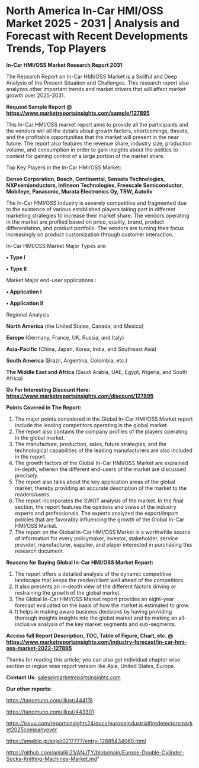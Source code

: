 # North America In-Car HMI/OSS Market 2025 - 2031 | Analysis and Forecast with Recent Developments Trends, Top Players

<strong>In-Car HMI/OSS Market Research Report 2031</strong>

The Research Report on In-Car HMI/OSS Market is a Skillful and Deep Analysis of the Present Situation and Challenges. This research report also analyzes other important trends and market drivers that will affect market growth over 2025-2031.

<strong>Request Sample Report @ <a href=https://www.marketreportsinsights.com/sample/127895>https://www.marketreportsinsights.com/sample/127895</a></strong>

This In-Car HMI/OSS market report aims to provide all the participants and the vendors will all the details about growth factors, shortcomings, threats, and the profitable opportunities that the market will present in the near future. The report also features the revenue share, industry size, production volume, and consumption in order to gain insights about the politics to contest for gaining control of a large portion of the market share.

Top Key Players in the In-Car HMI/OSS Market:

<strong>Denso Corporation, Bosch, Continental, Sensata Technologies, NXPsemionductors, Infineon Technologies, Freescale Semiconductor, Mobileye, Panasonic, Murata Electronics Oy, TRW, Autoliv</strong>

The In-Car HMI/OSS Industry is severely competitive and fragmented due to the existence of various established players taking part in different marketing strategies to increase their market share. The vendors operating in the market are profiled based on price, quality, brand, product differentiation, and product portfolio. The vendors are turning their focus increasingly on product customization through customer interaction.

In-Car HMI/OSS Market Major Types are:

<strong>• Type I

• Type II</strong>

Market Major end-user applications :

<strong>• Application I

• Application II</strong>

Regional Analysis

</u><strong><b>North America</b></strong> (the United States, Canada, and Mexico)

<strong><b>Europe </b></strong>(Germany, France, UK, Russia, and Italy)

<strong><b>Asia-Pacific</b></strong> (China, Japan, Korea, India, and Southeast Asia)

<strong><b>South America</b></strong> (Brazil, Argentina, Colombia, etc.)

<strong><b>The Middle East and Africa</b></strong> (Saudi Arabia, UAE, Egypt, Nigeria, and South Africa)

<strong>Go For Interesting Discount Here: <a href=https://www.marketreportsinsights.com/discount/127895>https://www.marketreportsinsights.com/discount/127895</a></strong>

<strong>Points Covered in The Report:</strong>
<ol>
  <li>The major points considered in the Global In-Car HMI/OSS Market report include the leading competitors operating in the global market.</li>
  <li>The report also contains the company profiles of the players operating in the global market.</li>
  <li>The manufacture, production, sales, future strategies, and the technological capabilities of the leading manufacturers are also included in the report.</li>
  <li>The growth factors of the Global In-Car HMI/OSS Market are explained in-depth, wherein the different end-users of the market are discussed precisely.</li>
  <li>The report also talks about the key application areas of the global market, thereby providing an accurate description of the market to the readers/users.</li>
  <li>The report incorporates the SWOT analysis of the market. In the final section, the report features the opinions and views of the industry experts and professionals. The experts analyzed the export/import policies that are favorably influencing the growth of the Global In-Car HMI/OSS Market.</li>
  <li>The report on the Global In-Car HMI/OSS Market is a worthwhile source of information for every policymaker, investor, stakeholder, service provider, manufacturer, supplier, and player interested in purchasing this research document.</li>
</ol>
<strong>Reasons for Buying Global In-Car HMI/OSS Market Report:</strong>

<ol>
  <li>The report offers a detailed analysis of the dynamic competitive landscape that keeps the reader/client well ahead of the competitors.</li>
  <li>It also presents an in-depth view of the different factors driving or restraining the growth of the global market.</li>
  <li>The Global In-Car HMI/OSS Market report provides an eight-year forecast evaluated on the basis of how the market is estimated to grow.</li>
  <li>It helps in making aware business decisions by having providing thorough insights insights into the global market and by making an all-inclusive analysis of the key market segments and sub-segments.</li>
</ol>
<strong>Access full Report Description, TOC, Table of Figure, Chart, etc. @ <a href=https://www.marketreportsinsights.com/industry-forecast/in-car-hmi-oss-market-2022-127895>https://www.marketreportsinsights.com/industry-forecast/in-car-hmi-oss-market-2022-127895</a></strong>


Thanks for reading this article; you can also get individual chapter wise section or region wise report version like Asia, United States, Europe.

<strong>Contact Us:</strong>
sales@marketreportsinsights.com

<strong>Our other reports:</strong>

<a href=https://tanomuno.com/illust/444118>https://tanomuno.com/illust/444118</a>

<a href=https://tanomuno.com/illust/443301>https://tanomuno.com/illust/443301</a>

<a href=https://issuu.com/reportsinsights24/docs/europeindustrialfiredetectorsmarket2025companyover>https://issuu.com/reportsinsights24/docs/europeindustrialfiredetectorsmarket2025companyover</a>

<a href=https://ameblo.jp/anjali0217777/entry-12885434060.html>https://ameblo.jp/anjali0217777/entry-12885434060.html</a>

<a href=https://github.com/anjaliiii21/ANJTY/blob/main/Europe-Double-Cylinder-Socks-Knitting-Machines-Market.md>https://github.com/anjaliiii21/ANJTY/blob/main/Europe-Double-Cylinder-Socks-Knitting-Machines-Market.md</a>"
